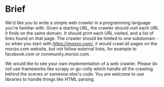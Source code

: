 # Brief

We'd like you to write a simple web crawler in a programming language you're familiar with. Given a starting URL, the crawler should visit each URL it finds on the same domain. It should print each URL visited, and a list of links found on that page. The crawler should be limited to one subdomain - so when you start with *https://monzo.com/*, it would crawl all pages on the monzo.com website, but not follow external links, for example to facebook.com or community.monzo.com.

We would like to see your own implementation of a web crawler. Please do not use frameworks like scrapy or go-colly which handle all the crawling behind the scenes or someone else's code. You are welcome to use libraries to handle things like HTML parsing.
